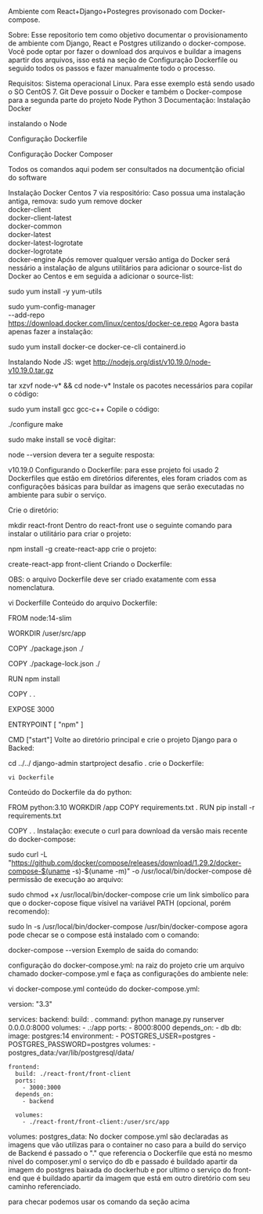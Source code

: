Ambiente com React+Django+Postegres provisonado com Docker-compose.


Sobre:
Esse repositorio tem como objetivo documentar o provisionamento de ambiente com Django, React e Postgres utilizando o docker-compose. Você pode optar por fazer o download dos arquivos e buildar a imagens apartir dos arquivos, isso está na seção de Configuração Dockerfile ou seguido todos os passos e fazer manualmente todo o processo.

Requisitos:
Sistema operacional Linux. Para esse exemplo está sendo usado o SO CentOS 7.
Git
Deve possuir o Docker e também o Docker-compose para a segunda parte do projeto
Node
Python 3
Documentação:
Instalação Docker

instalando o Node

Configuração Dockerfile

Configuração Docker Composer

Todos os comandos aqui podem ser consultados na documentção oficial do software


Instalação Docker Centos 7 via respositório:
Caso possua uma instalação antiga, remova:
sudo yum remove docker \
              docker-client \
              docker-client-latest \
              docker-common \
              docker-latest \
              docker-latest-logrotate \
              docker-logrotate \
              docker-engine
Após remover qualquer versão antiga do Docker será nessário a instalação de alguns utilitários para adicionar o source-list do Docker ao Centos e em seguida a adicionar o source-list:

 sudo yum install -y yum-utils

 sudo yum-config-manager \
       --add-repo \
       https://download.docker.com/linux/centos/docker-ce.repo
Agora basta apenas fazer a instalação:

  sudo yum install docker-ce docker-ce-cli containerd.io

Instalando Node JS:
wget http://nodejs.org/dist/v10.19.0/node-v10.19.0.tar.gz

tar xzvf node-v* && cd node-v*
Instale os pacotes necessários para copilar o código:

sudo yum install gcc gcc-c++
Copile o código:

./configure
make

sudo make install
se você digitar:

node --version
devera ter a seguite resposta:

v10.19.0
Configurando o Dockerfile:
para esse projeto foi usado 2 Dockerfiles que estão em diretórios diferentes, eles foram criados com as configurações básicas para buildar as imagens que serão executadas no ambiente para subir o serviço.

Crie o diretório:

   mkdir react-front 
Dentro do react-front use o seguinte comando para instalar o utilitário para criar o projeto:

   npm install -g create-react-app 
crie o projeto:

   create-react-app front-client
Criando o Dockerfile:

OBS: o arquivo Dockerfile deve ser criado exatamente com essa nomenclatura.

   vi Dockerfille
Conteúdo do arquivo Dockerfile:

  FROM node:14-slim

  WORKDIR /user/src/app

  COPY ./package.json ./

  COPY ./package-lock.json ./

  RUN npm install

  COPY . .

  EXPOSE 3000

  ENTRYPOINT [ "npm" ]

  CMD ["start"]
Volte ao diretório principal e crie o projeto Django para o Backed:

   cd ../../
   django-admin startproject desafio .
crie o Dockerfile:

    vi Dockerfile
Conteúdo do Dockerfile da do python:

  FROM python:3.10
  WORKDIR /app
  COPY requirements.txt .
  RUN pip install -r requirements.txt

  COPY . .
Instalação:
execute o curl para download da versão mais recente do docker-compose:

sudo curl -L "https://github.com/docker/compose/releases/download/1.29.2/docker-compose-$(uname -s)-$(uname -m)" -o /usr/local/bin/docker-compose
dê permissão de execução ao arquivo:

sudo chmod +x /usr/local/bin/docker-compose
crie um link simbolíco para que o docker-copose fique vísivel na variável PATH (opcional, porém recomendo):

 sudo ln -s /usr/local/bin/docker-compose /usr/bin/docker-compose
agora pode checar se o compose está instalado com o comando:

  docker-compose --version
Exemplo de saída do comando:


configuração do docker-compose.yml:
na raiz do projeto crie um arquivo chamado docker-compose.yml e faça as configurações do ambiente nele:

vi docker-compose.yml
conteúdo do docker-compose.yml:

  version: "3.3"

  services:
    backend:
      build: .
      command: python manage.py runserver 0.0.0.0:8000
      volumes:
        - .:/app
      ports:
        - 8000:8000
      depends_on:
        - db
    db:
      image: postgres:14
      environment:
        - POSTGRES_USER=postgres
        - POSTGRES_PASSWORD=postgres
      volumes:
        - postgres_data:/var/lib/postgresql/data/

    frontend:
      build: ./react-front/front-client
      ports:
        - 3000:3000
      depends_on:
        - backend

      volumes:
        - ./react-front/front-client:/user/src/app

  volumes:
    postgres_data:
No docker compose.yml são declaradas as imagens que vão utilizas para o container no caso para a build do serviço de Backend é passado o "." que referencia o Dockerfile que está no mesmo nivel do composer.yml o serviço do db e passado é buildado apartir da imagem do postgres baixada do dockerhub e por ultimo o serviço do front-end que é buildado apartir da imagem que está em outro diretório com seu caminho referenciado.

para checar podemos usar os comando da seção acima
